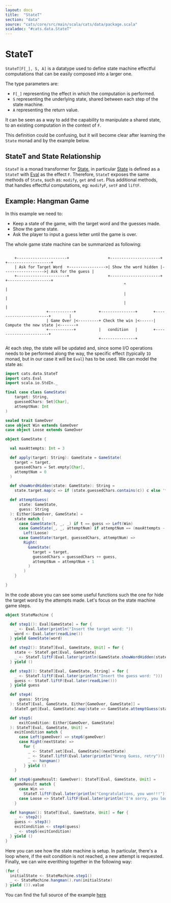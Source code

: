 ```yaml
---
layout: docs
title:  "StateT"
section: "data"
source: "cats/core/src/main/scala/cats/data/package.scala"
scaladoc: "#cats.data.StateT"
---
```

# StateT

`StateT[F[_], S, A]` is a datatype used to define state machine effectful computations that can be easily composed into a larger one.

The type parameters are:
- `F[_]` representing the effect in which the computation is performed.
- `S` representing the underlying state, shared between each step of the state machine.
- `A` representing the return value.

It can be seen as a way to add the capability to manipulate a shared state, to an existing computation in the context of `F`.

This definition could be confusing, but it will become clear after learning the `State` monad and by the example below.

## StateT and State Relationship

`StateT` is a monad transformer for [State](https://typelevel.org/cats/datatypes/state.html), in particular [State](https://typelevel.org/cats/datatypes/state.html) is defined as a `StateT` with [Eval](https://typelevel.org/cats/datatypes/eval.html) as the effect `F`.
Therefore, `StateT` exposes the same methods of `State`, such as: `modify`, `get` and `set`.
Plus additional methods, that handles effectful computations, eg: `modifyF`, `setF` and `liftF`.

## Example: Hangman Game

In this example we need to:
- Keep a state of the game, with the target word and the guesses made.
- Show the game state.
- Ask the player to input a guess letter until the game is over.

The whole game state machine can be summarized as following:

```asciidoc

    +----------------------+                 +----------------------+                   +-------------------+
    | Ask for Target Word  +---------------->| Show the word hidden |------------------>| Ask for the guess |
    +----------------------+                 +----------------------+                   +-------------------+
                                                    ^                                             |
                                                    |                                             |
                                                    |                                             |
                  +-----------+          +---------------+       +-----------------------+        |
                  | Game Over |<---------+ Check the win |<------| Compute the new state |<-------+
                  +-----------+          |   condition   |       +-----------------------+
                                         +---------------+

```

At each step, the state will be updated and, since some I/O operations needs to be performed along the way, the specific effect (typically `IO` monad, but in our case it will be `Eval`) has to be used.
We can model the state as:

```scala mdoc:silent
import cats.data.StateT
import cats.Eval
import scala.io.StdIn._

final case class GameState(
    target: String,
    guessedChars: Set[Char],
    attemptNum: Int
)

sealed trait GameOver
case object Win extends GameOver
case object Loose extends GameOver

object GameState {

  val maxAttempts: Int = 3

  def apply(target: String): GameState = GameState(
    target = target,
    guessedChars = Set.empty[Char],
    attemptNum = 0
  )

  def showWordHidden(state: GameState): String =
    state.target.map(c => if (state.guessedChars.contains(c)) c else '*')

  def attemptGuess(
      state: GameState,
      guess: String
  ): Either[GameOver, GameState] =
    state match {
      case GameState(t, _, _) if t == guess => Left(Win)
      case GameState(_, _, attemptNum) if attemptNum == (maxAttempts - 1) =>
        Left(Loose)
      case GameState(target, guessedChars, attemptNum) =>
        Right(
          GameState(
            target = target,
            guessedChars = guessedChars ++ guess,
            attemptNum = attemptNum + 1
          )
        )
    }

}
```

In the code above you can see some useful functions such the one for hide the target word by the attempts made.
Let's focus on the state machine game steps.

```scala mdoc:silent
object StateMachine {

  def step1(): Eval[GameState] = for {
    _ <- Eval.later(println("Insert the target word: "))
    word <- Eval.later(readLine())
  } yield GameState(word)

  def step2(): StateT[Eval, GameState, Unit] = for {
    state <- StateT.get[Eval, GameState]
    _ <- StateT.liftF(Eval.later(println(GameState.showWordHidden(state))))
  } yield ()

  def step3(): StateT[Eval, GameState, String] = for {
    _ <- StateT.liftF(Eval.later(println("Insert the guess word: ")))
    guess <- StateT.liftF(Eval.later(readLine()))
  } yield guess

  def step4(
      guess: String
  ): StateT[Eval, GameState, Either[GameOver, GameState]] =
    StateT.get[Eval, GameState].map(state => GameState.attemptGuess(state, guess))

  def step5(
      exitCondition: Either[GameOver, GameState]
  ): StateT[Eval, GameState, Unit] =
    exitCondition match {
      case Left(gameOver) => step6(gameOver)
      case Right(nextState) =>
        for {
          _ <- StateT.set[Eval, GameState](nextState)
          _ <- StateT.liftF(Eval.later(println("Wrong Guess, retry")))
          _ <- hangman()
        } yield ()
    }

  def step6(gameResult: GameOver): StateT[Eval, GameState, Unit] =
    gameResult match {
      case Win =>
        StateT.liftF(Eval.later(println("Congratulations, you won!!!")))
      case Loose => StateT.liftF(Eval.later(println("I'm sorry, you loose!!!")))
    }

  def hangman(): StateT[Eval, GameState, Unit] = for {
    _ <- step2()
    guess <- step3()
    exitCondition <- step4(guess)
    _ <- step5(exitCondition)
  } yield ()
}
```

Here you can see how the state machine is setup. In particular, there's a loop where, if the exit condition is not reached, a new attempt is requested.
Finally, we can wire everithing together in the following way:

```scala mdoc:compile-only
(for {
  initialState <- StateMachine.step1()
  _ <- StateMachine.hangman().run(initialState)
} yield ()).value
```

You can find the full source of the example [here](https://gist.github.com/benkio/46f5aea4f15ec059f02d6bfe9bd25e99)
